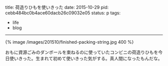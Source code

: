 title: 荷造りひもを使いきった
date: 2015-10-29
pid: cebb484bc0b4ace60dacb26c09032e05
status: p
tags:
- life
- blog
---

{% image /images/201510/finished-packing-string.jpg 400 %}

おもに資源ごみのダンボールを束ねるのに使っていたコンビニの荷造りひもを今日使いきった。生まれて初めて使いきった気がする。真人間になったもんだな。